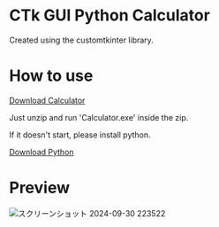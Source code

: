 # CTk GUI Python Calculator

Created using the customtkinter library.

# How to use

[Download Calculator](https://github.com/Believe0127/Perfect-Python-Calculator./releases/tag/CalculatorV5.4)

Just unzip and run 'Calculator.exe' inside the zip.

If it doesn't start, please install python.

[Download Python](https://www.python.org/)

# Preview

![スクリーンショット 2024-09-30 223522](https://github.com/user-attachments/assets/c335a15f-0d3f-4c79-84b5-73a2507bda21)

